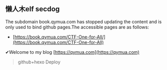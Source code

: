 
## 懒人木elf secdog

The subdomain book.qymua.com has stopped updating the content and is only used to bind github pages.The accessible pages are as follows:
- [https://book.qymua.com/CTF-One-for-All/](https://book.qymua.com/CTF-One-for-All)

✔Welcome to my blog [https://qymua.com](https://qymua.com)

>  github+hexo  Deploy


